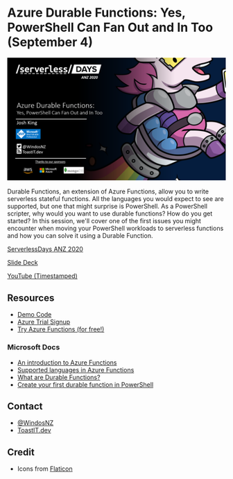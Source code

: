 # Azure Durable Functions: Yes, PowerShell Can Fan Out and In Too (September 4)

![Title Card](https://raw.githubusercontent.com/Windos/Talks/main/2020/09%20-%20September/04%20-%20ServerlessDays%20ANZ%20-%20Azure%20Durable%20Functions%20-%20Yes%20PowerShell%20Can%20Fan%20Out%20and%20In%20Too/Images/TitleCard.png)

Durable Functions, an extension of Azure Functions, allow you to write serverless stateful functions.
All the languages you would expect to see are supported, but one that might surprise is PowerShell.
As a PowerShell scripter, why would you want to use durable functions?
How do you get started?
In this session, we'll cover one of the first issues you might encounter when moving your PowerShell workloads to serverless functions and how you can solve it using a Durable Function.

[ServerlessDays ANZ 2020](https://anz.serverlessdays.io/)

[Slide Deck](ServerlessDaysANZ.pptx)

[YouTube (Timestamped)](https://youtu.be/3rVj0V8-zyc?t=9005)

## Resources

+ [Demo Code](func-ServerlessDays/)
+ [Azure Trial Signup](https://toast.click/AzTrial)
+ [Try Azure Functions (for free!)](https://aka.ms/TryAzureFunctions)

### Microsoft Docs

+ [An introduction to Azure Functions](https://toast.click/AzFuncIntro)
+ [Supported languages in Azure Functions](https://toast.click/AzFuncLanguages)
+ [What are Durable Functions?](https://toast.click/AzFuncDurable)
+ [Create your first durable function in PowerShell](https://toast.click/AzFuncPrereq)

## Contact

+ [@WindosNZ](https://twitter.com/WindosNZ)
+ [ToastIT.dev](https://toastit.dev/)

## Credit

+ Icons from [Flaticon](https://www.flaticon.com/)
